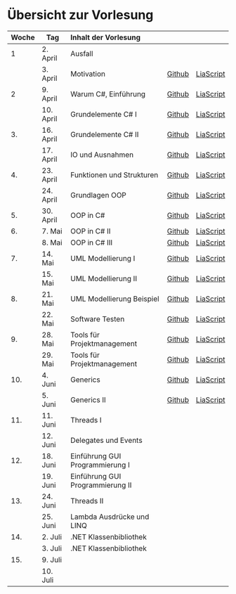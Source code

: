 # Übersicht zur Vorlesung

| Woche | Tag       | Inhalt der Vorlesung             |                                                                                             |                                                                                                                                                |
|:----- | --------- |:-------------------------------- | ------------------------------------------------------------------------------------------- | ---------------------------------------------------------------------------------------------------------------------------------------------- |
| 1     | 2. April  | Ausfall                          |                                                                                             |                                                                                                                                                |
|       | 3. April  | Motivation                       | [Github](https://github.com/liaScript/CsharpCourse/blob/master/00_Einfuehrung.md)           | [LiaScript](https://liascript.github.io/course/?https://raw.githubusercontent.com/liaScript/CsharpCourse/master/00_Einfuehrung.md#1)           |
| 2     | 9. April  | Warum C#, Einführung             | [Github](https://github.com/liaScript/CsharpCourse/blob/master/01_EinordnungCsharp.md)      | [LiaScript](https://liascript.github.io/course/?https://raw.githubusercontent.com/liaScript/CsharpCourse/master/01_EinordnungCsharp.md#1)      |
|       | 10. April | Grundelemente  C# I              | [Github](https://github.com/liaScript/CsharpCourse/blob/master/02_ElementeI.md)             | [LiaScript](https://liascript.github.io/course/?https://raw.githubusercontent.com/liaScript/CsharpCourse/master/02_ElementeI.md#1)             |
| 3.    | 16. April | Grundelemente  C# II             | [Github](https://github.com/liaScript/CsharpCourse/blob/master/03_ElementeII.md)            | [LiaScript](https://liascript.github.io/course/?https://raw.githubusercontent.com/liaScript/CsharpCourse/master/03_ElementeII.md#1)            |
|       | 17. April | IO und Ausnahmen                 | [Github](https://github.com/liaScript/CsharpCourse/blob/master/04_IO_Ausnahmebehandlung.md) | [LiaScript](https://liascript.github.io/course/?https://raw.githubusercontent.com/liaScript/CsharpCourse/master/04_IO_Ausnahmebehandlung.md#1) |
| 4.    | 23. April | Funktionen und Strukturen        | [Github](https://github.com/liaScript/CsharpCourse/blob/master/05_FunktionenStrukturen.md)  | [LiaScript](https://liascript.github.io/course/?https://raw.githubusercontent.com/liaScript/CsharpCourse/master/05_FunktionenStrukturen.md#1)  |
|       | 24. April | Grundlagen OOP                   | [Github](https://github.com/liaScript/CsharpCourse/blob/master/06_OOP_Konzepte.md)          | [LiaScript](https://liascript.github.io/course/?https://raw.githubusercontent.com/liaScript/CsharpCourse/master/06_OOP_Konzepte.md#1)          |
| 5.    | 30. April | OOP in C#                        | [Github](https://github.com/liaScript/CsharpCourse/blob/master/07_OOP_Csharp.md)            | [LiaScript](https://liascript.github.io/course/?https://raw.githubusercontent.com/liaScript/CsharpCourse/master/07_OOP_Csharp.md#1)            |
| 6.    | 7. Mai    | OOP in C# II                     | [Github](https://github.com/liaScript/CsharpCourse/blob/master/08_OOP_CsharpI.md)           | [LiaScript](https://liascript.github.io/course/?https://raw.githubusercontent.com/liaScript/CsharpCourse/master/08_OOP_CsharpI.md#1)           |
|       | 8. Mai    | OOP in C# III                    | [Github](https://github.com/liaScript/CsharpCourse/blob/master/09_OOP_CsharpII.md)          | [LiaScript](https://liascript.github.io/course/?https://raw.githubusercontent.com/liaScript/CsharpCourse/master/09_OOP_CsharpII.md#1)          |
| 7.    | 14. Mai   | UML Modellierung  I              | [Github](https://github.com/liaScript/CsharpCourse/blob/master/10_UMLI.md)                  | [LiaScript](https://liascript.github.io/course/?https://raw.githubusercontent.com/liaScript/CsharpCourse/master/10_UMLI.md#1)                  |
|       | 15. Mai   | UML Modellierung II              | [Github](https://github.com/liaScript/CsharpCourse/blob/master/11_UMLII.md)                 | [LiaScript](https://liascript.github.io/course/?https://raw.githubusercontent.com/liaScript/CsharpCourse/master/11_UMLII.md#1)                 |
| 8.    | 21. Mai   | UML Modellierung Beispiel        | [Github](https://github.com/liaScript/CsharpCourse/blob/master/12_UMLIII.md)                | [LiaScript](https://liascript.github.io/course/?https://raw.githubusercontent.com/liaScript/CsharpCourse/master/12_UMLIII.md#1)                |
|       | 22. Mai   | Software Testen                  | [Github](https://github.com/liaScript/CsharpCourse/blob/master/13_Testen.md)                | [LiaScript](https://liascript.github.io/course/?https://raw.githubusercontent.com/liaScript/CsharpCourse/master/13_Testen.md#1)                |
| 9.    | 28. Mai   | Tools für Projektmanagement      | [Github](https://github.com/liaScript/CsharpCourse/blob/master/14_Tools.md)                 | [LiaScript](https://liascript.github.io/course/?https://raw.githubusercontent.com/liaScript/CsharpCourse/master/14_Tools.md#1)                 |
|       | 29. Mai   | Tools für Projektmanagement      | [Github](https://github.com/liaScript/CsharpCourse/blob/master/15_ToolsII.md)               | [LiaScript](https://liascript.github.io/course/?https://raw.githubusercontent.com/liaScript/CsharpCourse/master/15_ToolsII.md#1)               |
| 10.   | 4. Juni   | Generics                         | [Github](https://github.com/liaScript/CsharpCourse/blob/master/16_Generics.md)              | [LiaScript](https://liascript.github.io/course/?https://raw.githubusercontent.com/liaScript/CsharpCourse/master/16_Generics.md#1)              |
|       | 5. Juni   | Generics II                      | [Github](https://github.com/liaScript/CsharpCourse/blob/master/17_GenericsII.md)            | [LiaScript](https://liascript.github.io/course/?https://raw.githubusercontent.com/liaScript/CsharpCourse/master/17_GenericsII.md#1)            | 
| 11.   | 11. Juni  | Threads I                        |                                                                                             |                                                                                                                                                |
|       | 12. Juni  | Delegates und Events             |                                                                                             |                                                                                                                                                |
| 12.   | 18. Juni  | Einführung GUI Programmierung I  |                                                                                             |                                                                                                                                                |
|       | 19. Juni  | Einführung GUI Programmierung II |                                                                                             |                                                                                                                                                |
| 13.   | 24. Juni  | Threads II                       |                                                                                             |                                                                                                                                                |
|       | 25. Juni  | Lambda Ausdrücke und LINQ        |                                                                                             |                                                                                                                                                |
| 14.   | 2. Juli   | .NET Klassenbibliothek           |                                                                                             |                                                                                                                                                |
|       | 3. Juli   | .NET Klassenbibliothek           |                                                                                             |                                                                                                                                                |
| 15.   | 9. Juli   |                                  |                                                                                             |                                                                                                                                                |
|       | 10. Juli  |                                  |                                                                                             |                                                                                                                                                |
